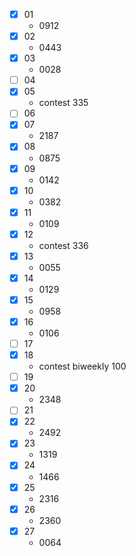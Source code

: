 * [x] 01
  * 0912
* [x] 02
  * 0443
* [x] 03
  * 0028
* [ ] 04
* [x] 05
  * contest 335
* [ ] 06
* [x] 07
  * 2187
* [x] 08
  * 0875
* [x] 09
  * 0142
* [x] 10
  * 0382
* [x] 11
  * 0109
* [x] 12
  * contest 336
* [x] 13
  * 0055
* [x] 14
  * 0129
* [x] 15
  * 0958
* [x] 16
  * 0106
* [ ] 17
* [x] 18
  * contest biweekly 100
* [ ] 19
* [x] 20
  * 2348
* [ ] 21
* [x] 22
  * 2492
* [x] 23
  * 1319
* [x] 24
  * 1466
* [x] 25
  * 2316
* [x] 26
  * 2360
* [x] 27
  * 0064
